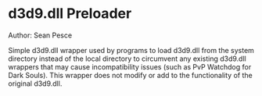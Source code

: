 # d3d9.dll Preloader  
Author: Sean Pesce

Simple d3d9.dll wrapper used by programs to load d3d9.dll from the system directory instead of the local directory to circumvent any existing d3d9.dll wrappers that may cause incompatibility issues (such as PvP Watchdog for Dark Souls). This wrapper does not modify or add to the functionality of the original d3d9.dll.  

